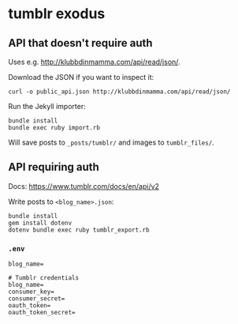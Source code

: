 # tumblr exodus

## API that doesn't require auth

Uses e.g. http://klubbdinmamma.com/api/read/json/.

Download the JSON if you want to inspect it:

    curl -o public_api.json http://klubbdinmamma.com/api/read/json/

Run the Jekyll importer:

    bundle install
    bundle exec ruby import.rb

Will save posts to `_posts/tumblr/` and images to `tumblr_files/`.

## API requiring auth

Docs: https://www.tumblr.com/docs/en/api/v2

Write posts to `<blog_name>.json`:

    bundle install
    gem install dotenv
    dotenv bundle exec ruby tumblr_export.rb

### `.env`

    blog_name=

    # Tumblr credentials
    blog_name=
    consumer_key=
    consumer_secret=
    oauth_token=
    oauth_token_secret=
